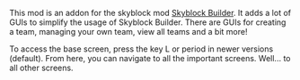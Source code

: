 This mod is an addon for the skyblock mod [Skyblock Builder]({mod_hoster}skyblock-builder). It adds a lot of GUIs to simplify the usage of Skyblock Builder. There are GUIs for creating a team, managing your own team, view all teams and a bit more!

To access the base screen, press the key L or period in newer versions (default). From here, you can navigate to all the important screens. Well... to all other screens.